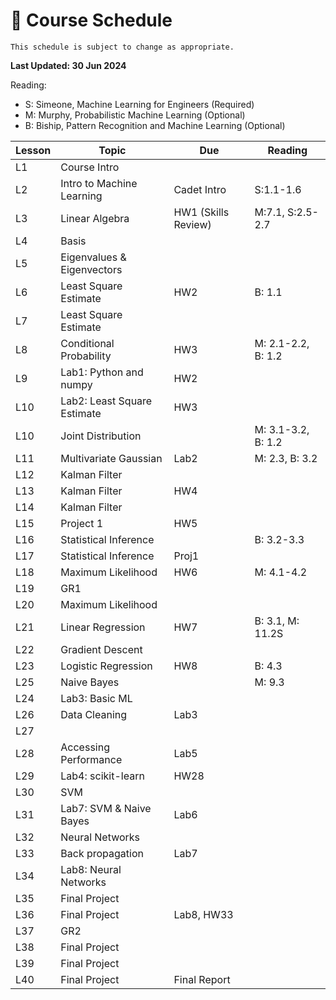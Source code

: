 # 📆 Course Schedule

```{note}
This schedule is subject to change as appropriate.
```
**Last Updated: 30 Jun 2024**

Reading: 
- S: Simeone, Machine Learning for Engineers (Required)
- M: Murphy, Probabilistic Machine Learning (Optional)
- B: Biship, Pattern Recognition and Machine Learning (Optional)

**Lesson**|  **Topic**                    | **Due**            | **Reading**
----------|-------------------------------|--------------------|-----------------
 L1       | Course Intro                  |                    |           
 L2       | Intro to Machine Learning     | Cadet Intro        | S:1.1-1.6 
 L3       | Linear Algebra                | HW1 (Skills Review)| M:7.1, S:2.5-2.7 
 L4       | Basis                         |                    |           
 L5       | Eigenvalues & Eigenvectors    |                    |           
 L6       | Least Square Estimate         | HW2                | B: 1.1          
 L7       | Least Square Estimate         |                    |           
 L8       | Conditional Probability       | HW3                | M: 2.1-2.2, B: 1.2      
 L9       | Lab1: Python and numpy        | HW2                |      
 L10      | Lab2: Least Square Estimate   | HW3                |           
 L10      | Joint Distribution            |                    | M: 3.1-3.2, B: 1.2   
 L11      | Multivariate Gaussian         | Lab2               | M: 2.3, B: 3.2   
 L12      | Kalman Filter                 |                    |
 L13      | Kalman Filter                 | HW4                |
 L14      | Kalman Filter                 |                    |
 L15      | Project 1                     | HW5                |
 L16      | Statistical Inference         |                    | B: 3.2-3.3    
 L17      | Statistical Inference         | Proj1              |     
 L18      | Maximum Likelihood            | HW6                | M: 4.1-4.2  
 L19      | GR1                           |                    |    
 L20      | Maximum Likelihood            |                    |    
 L21      | Linear Regression             | HW7                | B: 3.1, M: 11.2S   
 L22      | Gradient Descent              |                    |    
 L23      | Logistic Regression           | HW8                | B: 4.3   
 L25      | Naive Bayes                   |                    | M: 9.3   
 L24      | Lab3: Basic ML                |                    |    
 L26      | Data Cleaning                 | Lab3               |    
 L27      |                               |              | 
 L28      | Accessing Performance         | Lab5               | 
 L29      | Lab4: scikit-learn            | HW28               |    
 L30      | SVM                           |                    |    
 L31      | Lab7: SVM & Naive Bayes       | Lab6               |  
 L32      | Neural Networks               |                    |
 L33      | Back propagation              | Lab7               |  
 L34      | Lab8: Neural Networks         |                    |
 L35      | Final Project                 |                    |
 L36      | Final Project                 | Lab8, HW33         |
 L37      | GR2                           |                    |
 L38      | Final Project                 |                    |
 L39      | Final Project                 |                    |
 L40      | Final Project                 | Final Report       |
